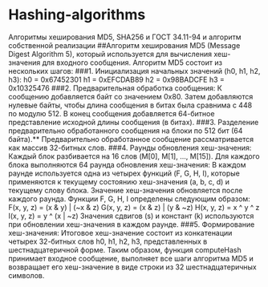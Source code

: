 # Hashing-algorithms
Алгоритмы хеширования MD5, SHA256 и ГОСТ 34.11-94 и алгоритм собственной реализации
##Алгоритм хеширования MD5 
(Message Digest Algorithm 5), который используется для вычисления хеш-значения для входного сообщения.
Алгоритм MD5 состоит из нескольких шагов:
###1.	Инициализация начальных значений (h0, h1, h2, h3):
    	h0 = 0x67452301
    	h1 = 0xEFCDAB89
    	h2 = 0x98BADCFE
    	h3 = 0x10325476
###2.	Предварительная обработка сообщения:
    	К сообщению добавляется байт со значением 0x80.
    	Затем добавляются нулевые байты, чтобы длина сообщения в битах была сравнима с 448 по модулю 512.
    	В конец сообщения добавляется 64-битное представление исходной длины сообщения (в битах).
###3.	Разделение предварительно обработанного сообщения на блоки по 512 бит (64 байта).**
    	Предварительно обработанное сообщение рассматривается как массив 32-битных слов.
###4.	Раунды обновления хеш-значения:
    	Каждый блок разбивается на 16 слов (M[0], M[1], ..., M[15]).
    	Для каждого блока выполняются 64 раунда обновления хеш-значения:
    	В каждом раунде используется одна из четырех функций (F, G, H, I), которые применяются к текущему состоянию хеш-значения (a, b, c, d) и текущему слову блока.
    	Значение хеш-значения обновляется после каждого раунда.
    	Функции F, G, H, I определены следующим образом:
    	F(x, y, z) = (x & y) | (~x & z)
    	G(x, y, z) = (x & z) | (y & ~z)
    	H(x, y, z) = x ^ y ^ z
    	I(x, y, z) = y ^ (x | ~z)
    	Значения сдвигов (s) и констант (k) используются при обновлении хеш-значения в каждом раунде.
###5.	Формирование хеш-значения:
    	Итоговое хеш-значение состоит из конкатенации четырех 32-битных слов h0, h1, h2, h3, представленных в шестнадцатеричной форме.
Таким образом, функция computeHash принимает входное сообщение, выполняет все шаги алгоритма MD5 и возвращает его хеш-значение в виде строки из 32 шестнадцатеричных символов.
